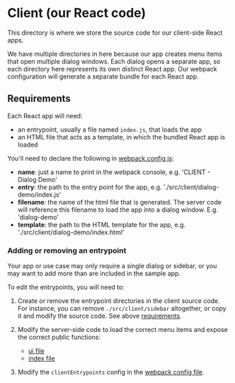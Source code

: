# Client (our React code)

This directory is where we store the source code for our client-side React apps.

We have multiple directories in here because our app creates menu items that open multiple dialog windows. Each dialog opens a separate app, so each directory here represents its own distinct React app. Our webpack configuration will generate a separate bundle for each React app.

## Requirements

Each React app will need:
- an entrypoint, usually a file named `index.js`, that loads the app
- an HTML file that acts as a template, in which the bundled React app is loaded

You'll need to declare the following in [webpack.config.js](../../webpack.config.js):
- **name**: just a name to print in the webpack console, e.g. 'CLIENT - Dialog Demo'
- **entry**: the path to the entry point for the app, e.g. './src/client/dialog-demo/index.js'
- **filename**: the name of the html file that is generated. The server code will reference this filename to load the app into a dialog window. E.g. 'dialog-demo'
- **template**: the path to the HTML template for the app, e.g. './src/client/dialog-demo/index.html'


### Adding or removing an entrypoint
Your app or use case may only require a single dialog or sidebar, or you may want to add more than are included in the sample app.

To edit the entrypoints, you will need to:

1. Create or remove the entrypoint directories in the client source code. For instance, you can remove `./src/client/sidebar` altogether, or copy it and modify the source code. See above [requirements](#requirements).

2. Modify the server-side code to load the correct menu items and expose the correct public functions:
    - [ui file](../server/ui.js)
    - [index file](../server/index.js)

3. Modify the `clientEntrypoints` config in the [webpack config file](../../webpack.config.js).
